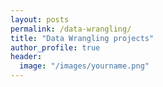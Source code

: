 ```yaml
---
layout: posts
permalink: /data-wrangling/
title: "Data Wrangling projects"
author_profile: true
header:
  image: "/images/yourname.png"
---
```

